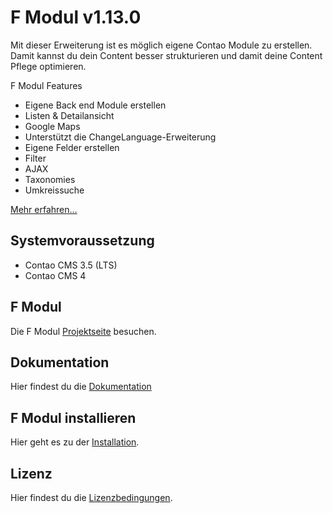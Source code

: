 F Modul v1.13.0
===============

Mit dieser Erweiterung ist es möglich eigene Contao Module zu erstellen. Damit kannst du dein Content besser strukturieren und damit deine Content Pflege optimieren.

F Modul Features

- Eigene Back end Module erstellen
- Listen & Detailansicht
- Google Maps
- Unterstützt die ChangeLanguage-Erweiterung
- Eigene Felder erstellen
- Filter
- AJAX
- Taxonomies
- Umkreissuche

[Mehr erfahren…][2]

Systemvoraussetzung
-------------------

 * Contao CMS 3.5 (LTS)
 * Contao CMS 4


F Modul
-------------------
Die F Modul [Projektseite][2] besuchen.

Dokumentation
-------------------
Hier findest du die [Dokumentation][3]


F Modul installieren
-------------------
Hier geht es zu der [Installation][4].

Lizenz
-------------------

Hier findest du die [Lizenzbedingungen][5].

[1]: http://www.alexandernaumov.de
[2]: http://fmodul.alexandernaumov.de
[3]: http://fmodul.alexandernaumov.de/ressourcen.html
[4]: http://fmodul.alexandernaumov.de/ressourcen.html
[5]: http://fmodul.alexandernaumov.de/lizenzvereinbarung.html
